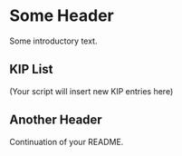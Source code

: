 # Some Header

Some introductory text.

## KIP List

(Your script will insert new KIP entries here)

## Another Header

Continuation of your README.
